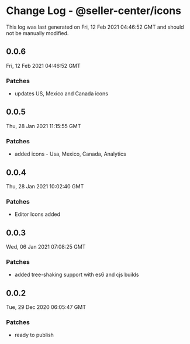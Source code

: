 # Change Log - @seller-center/icons

This log was last generated on Fri, 12 Feb 2021 04:46:52 GMT and should not be manually modified.

## 0.0.6
Fri, 12 Feb 2021 04:46:52 GMT

### Patches

- updates US, Mexico and Canada icons

## 0.0.5
Thu, 28 Jan 2021 11:15:55 GMT

### Patches

- added icons - Usa, Mexico, Canada, Analytics

## 0.0.4
Thu, 28 Jan 2021 10:02:40 GMT

### Patches

- Editor Icons added

## 0.0.3
Wed, 06 Jan 2021 07:08:25 GMT

### Patches

- added tree-shaking support with es6 and cjs builds

## 0.0.2
Tue, 29 Dec 2020 06:05:47 GMT

### Patches

- ready to publish

